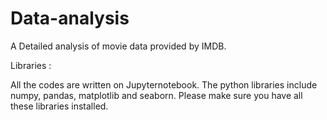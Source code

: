 # Data-analysis
A Detailed analysis of movie data provided by IMDB.

Libraries :

All the codes are written on Jupyternotebook. The python libraries include numpy, pandas, matplotlib and seaborn. Please make sure you have all these libraries installed.
